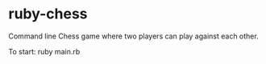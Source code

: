 # ruby-chess

Command line Chess game where two players can play against each other.

To start:
	ruby main.rb